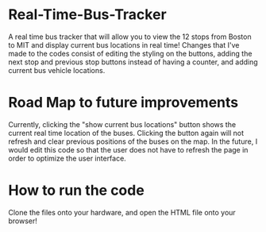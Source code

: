 # Real-Time-Bus-Tracker
A real time bus tracker that will allow you to view the 12 stops from Boston to MIT and display current bus locations in real time!
Changes that I've made to the codes consist of editing the styling on the buttons, adding the next stop and previous stop buttons instead of having a counter, and adding current bus vehicle locations.

# Road Map to future improvements
Currently, clicking the "show current bus locations" button shows the current real time location of the buses. Clicking the button again will not refresh and clear previous positions of the buses on the map. In the future, I would edit this code so that the user does not have to refresh the page in order to optimize the user interface.

# How to run the code
Clone the files onto your hardware, and open the HTML file onto your browser!

